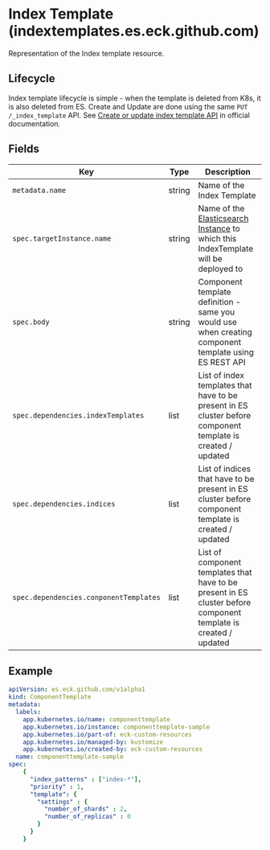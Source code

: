 # Index Template (indextemplates.es.eck.github.com)

Representation of the Index template resource.

## Lifecycle

Index template lifecycle is simple - when the template is deleted
from K8s, it is also deleted from ES.
Create and Update are done using the same `PUT /_index_template` API. 
See [Create or update index template API](https://www.elastic.co/guide/en/elasticsearch/reference/current/indices-put-template.html)
in official documentation.

## Fields

| Key                                    | Type   | Description                                                                                                        |
| -------------------------------------- | ------ | ------------------------------------------------------------------------------------------------------------------ |
| `metadata.name`                        | string | Name of the Index Template                                                                                         |
| `spec.targetInstance.name`             | string | Name of the [Elasticsearch Instance](cr_elasticsearch_instance.md) to which this IndexTemplate will be deployed to |
| `spec.body`                            | string | Component template definition - same you would use when creating component template using ES REST API              |
| `spec.dependencies.indexTemplates`     | list   | List of index templates that have to be present in ES cluster before component template is created / updated       |
| `spec.dependencies.indices`            | list   | List of indices that have to be present in ES cluster before component template is created / updated               |
| `spec.dependencies.conponentTemplates` | list   | List of component templates that have to be present in ES cluster before component template is created / updated   |

## Example

```yaml
apiVersion: es.eck.github.com/v1alpha1
kind: ComponentTemplate
metadata:
  labels:
    app.kubernetes.io/name: componenttemplate
    app.kubernetes.io/instance: componenttemplate-sample
    app.kubernetes.io/part-of: eck-custom-resources
    app.kubernetes.io/managed-by: kustomize
    app.kubernetes.io/created-by: eck-custom-resources
  name: componenttemplate-sample
spec:
    {
      "index_patterns" : ["index-*"],
      "priority" : 1,
      "template": {
        "settings" : {
          "number_of_shards" : 2,
          "number_of_replicas" : 0
        }
      }
    }
```
